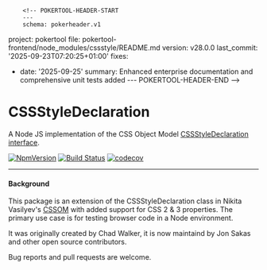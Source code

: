         <!-- POKERTOOL-HEADER-START
        ---
        schema: pokerheader.v1
project: pokertool
file: pokertool-frontend/node_modules/cssstyle/README.md
version: v28.0.0
last_commit: '2025-09-23T07:20:25+01:00'
fixes:
- date: '2025-09-25'
  summary: Enhanced enterprise documentation and comprehensive unit tests added
        ---
        POKERTOOL-HEADER-END -->
# CSSStyleDeclaration

A Node JS implementation of the CSS Object Model [CSSStyleDeclaration interface](https://www.w3.org/TR/cssom-1/#the-cssstyledeclaration-interface).

[![NpmVersion](https://img.shields.io/npm/v/cssstyle.svg)](https://www.npmjs.com/package/cssstyle) [![Build Status](https://travis-ci.org/jsdom/cssstyle.svg?branch=master)](https://travis-ci.org/jsdom/cssstyle) [![codecov](https://codecov.io/gh/jsdom/cssstyle/branch/master/graph/badge.svg)](https://codecov.io/gh/jsdom/cssstyle)

---

#### Background

This package is an extension of the CSSStyleDeclaration class in Nikita Vasilyev's [CSSOM](https://github.com/NV/CSSOM) with added support for CSS 2 & 3 properties. The primary use case is for testing browser code in a Node environment. 

It was originally created by Chad Walker, it is now maintaind by Jon Sakas and other open source contributors.

Bug reports and pull requests are welcome.
